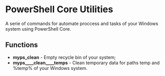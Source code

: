 # PowerShell Core Utilities

A serie of commands for automate proccess and tasks of your Windows system using PowerShell Core.

## Functions
* **myps_clean** - Empty recycle bin of your system;
* **myps____clean____temps** - Clean temporary data for paths temp and %temp% of your Windows system. 